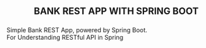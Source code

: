 <h2 align="center">BANK REST APP WITH SPRING BOOT</h2>

###

<p align="left">Simple Bank REST App, powered by Spring Boot.<br>For Understanding RESTful API in Spring</p>

###
